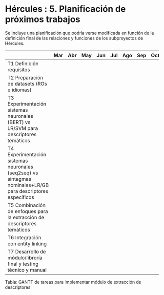 # Hércules : 5\. Planificación de próximos trabajos



Se incluye una planificación que podría verse modificada en función de la definición final de las relaciones y funciones de los subproyectos de Hércules.

  




|  | Mar | Abr | May | Jun | Jul | Ago | Sep | Oct | Nov |
| --- | --- | --- | --- | --- | --- | --- | --- | --- | --- |
| T1 Definición requisitos |  |  |  |  |  |  |  |  |  |
| T2 Preparación de datasets (ROs e idiomas) |  |  |  |  |  |  |  |  |  |
| T3 Experimentación sistemas neuronales (BERT) vs LR/SVM para descriptores temáticos |  |  |  |  |  |  |  |  |  |
| T4 Experimentación sistemas neuronales (seq2seq) vs sintagmas nominales\+LR/GB para descriptores específicos |  |  |  |  |  |  |  |  |  |
| T5 Combinación de enfoques para la extracción de descriptores temáticos |  |  |  |  |  |  |  |  |  |
| T6 Integración con entity linking |  |  |  |  |  |  |  |  |  |
| T7 Desarrollo de módulo/librería final y testing técnico y manual |  |  |  |  |  |  |  |  |  |

Tabla: GANTT de tareas para implementar módulo de extracción de descriptores




